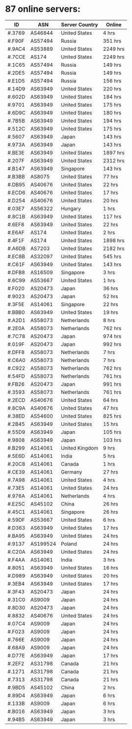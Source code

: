 # 87 online servers:

| ID | ASN | Server Country | Online |
| ------ | ------ | ------ | ------ |
| #.3769 | AS46844 | United States | 4 hrs |
| #.F90F | AS57494 | Russia | 351 hrs |
| #.9AC4 | AS53889 | United States | 2249 hrs |
| #.7CCE | AS174 | United States | 2249 hrs |
| #.1C65 | AS57494 | Russia | 149 hrs |
| #.2DE5 | AS57494 | Russia | 149 hrs |
| #.E1D5 | AS57494 | Russia | 156 hrs |
| #.14D9 | AS63949 | United States | 220 hrs |
| #.602D | AS63949 | United States | 184 hrs |
| #.9701 | AS63949 | United States | 175 hrs |
| #.6D9C | AS63949 | United States | 180 hrs |
| #.7B5B | AS63949 | United States | 194 hrs |
| #.512C | AS63949 | United States | 175 hrs |
| #.5607 | AS63949 | Japan | 143 hrs |
| #.973A | AS63949 | Japan | 143 hrs |
| #.BE3E | AS63949 | United States | 1897 hrs |
| #.207F | AS63949 | United States | 2312 hrs |
| #.B147 | AS63949 | Singapore | 143 hrs |
| #.B3BB | AS8075 | United States | 77 hrs |
| #.DB95 | AS40676 | United States | 22 hrs |
| #.ECD6 | AS40676 | United States | 17 hrs |
| #.D254 | AS40676 | United States | 20 hrs |
| #.03E7 | AS56322 | Hungary | 1 hrs |
| #.8C1B | AS63949 | United States | 117 hrs |
| #.6EF8 | AS63949 | United States | 22 hrs |
| #.E6AF | AS174 | United States | 2 hrs |
| #.4F1F | AS174 | United States | 1898 hrs |
| #.A6DB | AS7203 | United States | 2182 hrs |
| #.EC8B | AS32097 | United States | 545 hrs |
| #.C61F | AS63949 | United States | 143 hrs |
| #.DFB8 | AS16509 | Singapore | 3 hrs |
| #.6C99 | AS53667 | United States | 1 hrs |
| #.F020 | AS20473 | Japan | 36 hrs |
| #.9023 | AS20473 | Japan | 52 hrs |
| #.3F5E | AS14061 | Singapore | 22 hrs |
| #.BBB0 | AS63949 | United States | 19 hrs |
| #.A2D1 | AS58073 | Netherlands | 8 hrs |
| #.2E0A | AS58073 | Netherlands | 762 hrs |
| #.7C78 | AS20473 | Japan | 974 hrs |
| #.019F | AS20473 | Japan | 992 hrs |
| #.DFF8 | AS58073 | Netherlands | 7 hrs |
| #.C6A0 | AS58073 | Netherlands | 7 hrs |
| #.C922 | AS58073 | Netherlands | 762 hrs |
| #.54FD | AS58073 | Netherlands | 761 hrs |
| #.FB26 | AS20473 | Japan | 991 hrs |
| #.3593 | AS58073 | Netherlands | 761 hrs |
| #.2ECD | AS40676 | United States | 64 hrs |
| #.8C9A | AS40676 | United States | 47 hrs |
| #.38ED | AS54600 | United States | 825 hrs |
| #.2B45 | AS63949 | United States | 15 hrs |
| #.55D9 | AS63949 | Japan | 105 hrs |
| #.9808 | AS63949 | Japan | 103 hrs |
| #.B299 | AS14061 | United Kingdom | 9 hrs |
| #.5E6D | AS14061 | India | 5 hrs |
| #.20C8 | AS14061 | Canada | 1 hrs |
| #.CE39 | AS14061 | Germany | 27 hrs |
| #.7A98 | AS14061 | United States | 4 hrs |
| #.73E5 | AS14061 | United States | 24 hrs |
| #.976A | AS14061 | Netherlands | 4 hrs |
| #.E25C | AS45102 | China | 26 hrs |
| #.45C1 | AS14061 | Singapore | 26 hrs |
| #.59DF | AS53667 | United States | 6 hrs |
| #.D363 | AS63949 | United States | 17 hrs |
| #.BA95 | AS63949 | United States | 24 hrs |
| #.9137 | AS199524 | Poland | 24 hrs |
| #.C20A | AS63949 | United States | 24 hrs |
| #.F4AA | AS14061 | India | 3 hrs |
| #.8051 | AS63949 | United States | 16 hrs |
| #.D989 | AS63949 | United States | 20 hrs |
| #.3EB4 | AS63949 | United States | 17 hrs |
| #.3F43 | AS20473 | Japan | 24 hrs |
| #.31C0 | AS9009 | Japan | 24 hrs |
| #.8D30 | AS20473 | Japan | 24 hrs |
| #.8832 | AS40676 | United States | 24 hrs |
| #.07C4 | AS9009 | Japan | 24 hrs |
| #.F023 | AS9009 | Japan | 24 hrs |
| #.766E | AS9009 | Japan | 24 hrs |
| #.68A9 | AS9009 | Japan | 24 hrs |
| #.D77E | AS63949 | Japan | 17 hrs |
| #.2EF2 | AS31798 | Canada | 21 hrs |
| #.1271 | AS31798 | Canada | 21 hrs |
| #.7313 | AS31798 | Canada | 21 hrs |
| #.9BD5 | AS45102 | China | 2 hrs |
| #.89D4 | AS63949 | Japan | 6 hrs |
| #.133B | AS9009 | Japan | 6 hrs |
| #.B016 | AS63949 | Japan | 3 hrs |
| #.94B5 | AS63949 | Japan | 3 hrs |

